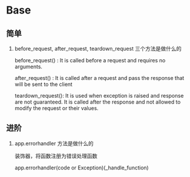 # Base

## 简单

1. before_request, after_request, teardown_request 三个方法是做什么的
    
    before_request() : It is called before a request and requires no arguments.
    
    after_request() : It is called after a request and pass the response that 
    will be sent to the client
    
    teardown_request(): It is used when exception is raised and response are not guaranteed. It is called after the response and not allowed to modify the request or their values.


## 进阶

1. app.errorhandler 方法是做什么的

    装饰器，将函数注册为错误处理函数

    app.errorhandler(code or Exception)(_handle_function)
